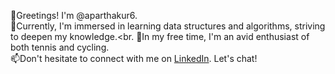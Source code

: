 👋Greetings! I'm @aparthakur6. <br>
🌱Currently, I'm immersed in learning data structures and algorithms, striving to deepen my knowledge.<br.
🎾In my free time, I'm an avid enthusiast of both tennis and cycling.<br>
📫Don't hesitate to connect with me on <a href="https://www.linkedin.com/in/aparthakur/">LinkedIn</a>. Let's chat!

<!---
aparthakur6/aparthakur6 is a ✨ special ✨ repository because its `README.md` (this file) appears on your GitHub profile.
You can click the Preview link to take a look at your changes.
--->
